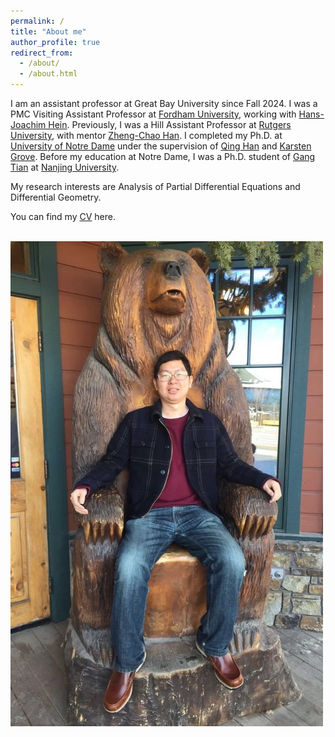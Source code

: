 ```yaml
---
permalink: /
title: "About me"
author_profile: true
redirect_from: 
  - /about/
  - /about.html
---
```


I am an assistant professor at Great Bay University since Fall 2024. I was a PMC Visiting Assistant Professor at [Fordham University](https://www.fordham.edu/academics/departments/mathematics/), working with [Hans-Joachim Hein](https://www.uni-muenster.de/FB10/Service/show_perspage.shtml?id=1521). Previously, I was a Hill Assistant Professor at [Rutgers University](https://www.math.rutgers.edu/), with mentor [Zheng-Chao Han](https://www.math.rutgers.edu/component/comprofiler/userprofile/zchan?Itemid=711). I completed my Ph.D. at [University of Notre Dame](https://math.nd.edu/) under the supervision of [Qing Han](https://math.nd.edu/) and [Karsten Grove](https://math.nd.edu/people/faculty/karsten-grove/). Before my education at Notre Dame, I was a Ph.D. student of [Gang Tian](https://www.math.princeton.edu/people/gang-tian) at [Nanjing University](https://www.nju.edu.cn/).

My research interests are Analysis of Partial Differential Equations and Differential Geometry. 

You can find my [CV](https://drive.weixin.qq.com/s?k=AFoAdgcsACgi48Mg1y) here.

<br/><img src='/images/pic1.jpg' width = '500'>
